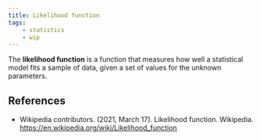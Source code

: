 ```yaml
---
title: Likelihood function
tags:
    - statistics
    - wip
---
```


The **likelihood function** is a function that measures how well a statistical model fits a sample of data, given a set of values for the unknown parameters.

## References

- Wikipedia contributors. (2021, March 17). Likelihood function. Wikipedia. <https://en.wikipedia.org/wiki/Likelihood_function>
